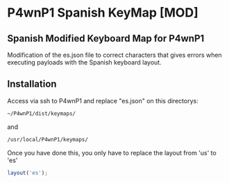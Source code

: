 # P4wnP1 Spanish KeyMap [MOD]
## Spanish Modified Keyboard Map for P4wnP1


Modification of the es.json file to correct characters that gives errors when executing payloads with the Spanish keyboard layout.

## Installation

Access via ssh to P4wnP1 and replace "es.json" on this directorys:

```sh
~/P4wnP1/dist/keymaps/
```
and
```sh
/usr/local/P4wnP1/keymaps/
```

Once you have done this, you only have to replace the layout from 'us' to 'es'

```js
layout('es');
```
